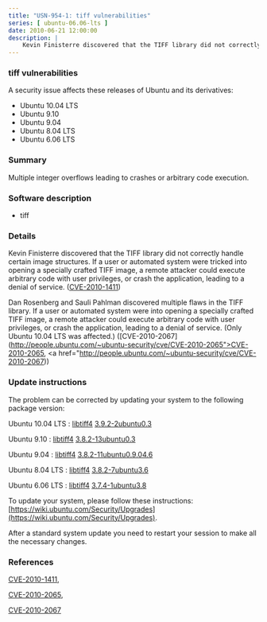 ```yaml
---
title: "USN-954-1: tiff vulnerabilities"
series: [ ubuntu-06.06-lts ]
date: 2010-06-21 12:00:00
description: |
    Kevin Finisterre discovered that the TIFF library did not correctly handle certain image structures.  If a user or automated system were tricked into opening a specially crafted TIFF image, a remote attacker could execute arbitrary code with user privileges, or crash the application, leading to a denial of service. ([CVE-2010-1411](http://people.ubuntu.com/~ubuntu-security/cve/CVE-2010-1411))
--- 
```

 
### tiff vulnerabilities

A security issue affects these releases of Ubuntu and its derivatives:

* Ubuntu 10.04 LTS
* Ubuntu 9.10
* Ubuntu 9.04
* Ubuntu 8.04 LTS
* Ubuntu 6.06 LTS

### Summary

Multiple integer overflows leading to crashes or arbitrary code execution. 

### Software description

* tiff 

### Details

Kevin Finisterre discovered that the TIFF library did not correctly handle certain image structures. If a user or automated system were tricked into opening a specially crafted TIFF image, a remote attacker could execute arbitrary code with user privileges, or crash the application, leading to a denial of service. ([CVE-2010-1411](http://people.ubuntu.com/~ubuntu-security/cve/CVE-2010-1411))

Dan Rosenberg and Sauli Pahlman discovered multiple flaws in the TIFF library. If a user or automated system were into opening a specially crafted TIFF image, a remote attacker could execute arbitrary code with user privileges, or crash the application, leading to a denial of service. (Only Ubuntu 10.04 LTS was affected.) ([CVE-2010-2067](http://people.ubuntu.com/~ubuntu-security/cve/CVE-2010-2065">CVE-2010-2065</a>, <a href="http://people.ubuntu.com/~ubuntu-security/cve/CVE-2010-2067)) 

### Update instructions

The problem can be corrected by updating your system to the following package version:

Ubuntu 10.04 LTS
 : [libtiff4](https://launchpad.net/ubuntu/+source/tiff) <span> [3.9.2-2ubuntu0.3](https://launchpad.net/ubuntu/+source/tiff/3.9.2-2ubuntu0.3) </span> 

Ubuntu 9.10
 : [libtiff4](https://launchpad.net/ubuntu/+source/tiff) <span> [3.8.2-13ubuntu0.3](https://launchpad.net/ubuntu/+source/tiff/3.8.2-13ubuntu0.3) </span> 

Ubuntu 9.04
 : [libtiff4](https://launchpad.net/ubuntu/+source/tiff) <span> [3.8.2-11ubuntu0.9.04.6](https://launchpad.net/ubuntu/+source/tiff/3.8.2-11ubuntu0.9.04.6) </span> 

Ubuntu 8.04 LTS
 : [libtiff4](https://launchpad.net/ubuntu/+source/tiff) <span> [3.8.2-7ubuntu3.6](https://launchpad.net/ubuntu/+source/tiff/3.8.2-7ubuntu3.6) </span> 

Ubuntu 6.06 LTS
 : [libtiff4](https://launchpad.net/ubuntu/+source/tiff) <span> [3.7.4-1ubuntu3.8](https://launchpad.net/ubuntu/+source/tiff/3.7.4-1ubuntu3.8) </span> 

To update your system, please follow these instructions: [https://wiki.ubuntu.com/Security/Upgrades](https://wiki.ubuntu.com/Security/Upgrades).

After a standard system update you need to restart your session to make all the necessary changes. 

### References

 [CVE-2010-1411](http://people.ubuntu.com/~ubuntu-security/cve/CVE-2010-1411), 

 [CVE-2010-2065](http://people.ubuntu.com/~ubuntu-security/cve/CVE-2010-2065), 

 [CVE-2010-2067](http://people.ubuntu.com/~ubuntu-security/cve/CVE-2010-2067)
 
